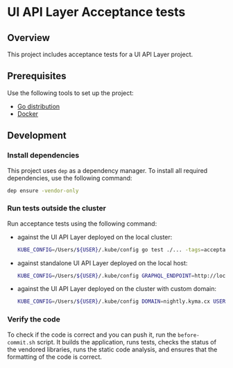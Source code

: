 # UI API Layer Acceptance tests

## Overview

This project includes acceptance tests for a UI API Layer project.

## Prerequisites

Use the following tools to set up the project:

* [Go distribution](https://golang.org)
* [Docker](https://www.docker.com/)

## Development

### Install dependencies

This project uses `dep` as a dependency manager. To install all required dependencies, use the following command:
```bash
dep ensure -vendor-only
```

### Run tests outside the cluster

Run acceptance tests using the following command:

- against the UI API Layer deployed on the local cluster:
  
  ```bash
  KUBE_CONFIG=/Users/${USER}/.kube/config go test ./... -tags=acceptance
  ```

- against standalone UI API Layer deployed on the local host:
  
  ```bash
  KUBE_CONFIG=/Users/${USER}/.kube/config GRAPHQL_ENDPOINT=http://localhost:3000/graphql USERNAME=$(kubectl get secret admin-user -n kyma-system -o jsonpath="{.data.email}" | base64 -D) PASSWORD=$(kubectl get secret admin-user -n kyma-system -o jsonpath="{.data.password}" | base64 -D) go test ./... -tags=acceptance
  ```

- against the UI API Layer deployed on the cluster with custom domain:
  
  ```bash
  KUBE_CONFIG=/Users/${USER}/.kube/config DOMAIN=nightly.kyma.cx USERNAME={username} PASSWORD={password} go test ./... -tags=acceptance
  ```

### Verify the code

To check if the code is correct and you can push it, run the `before-commit.sh` script. It builds the application, runs tests, checks the status of the vendored libraries, runs the static code analysis, and ensures that the formatting of the code is correct.
